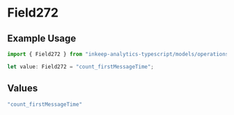 # Field272

## Example Usage

```typescript
import { Field272 } from "inkeep-analytics-typescript/models/operations";

let value: Field272 = "count_firstMessageTime";
```

## Values

```typescript
"count_firstMessageTime"
```